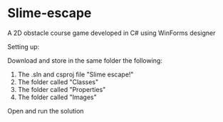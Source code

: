 # Slime-escape
A 2D obstacle course game developed in C# using WinForms designer

Setting up:

Download and store in the same folder the following:

1) The .sln and csproj file "Slime escape!"
2) The folder called "Classes"
3) The folder called "Properties"
4) The folder called "Images"

Open and run the solution
